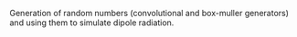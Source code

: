 Generation of random numbers (convolutional and box-muller generators) and using them to simulate dipole radiation.
